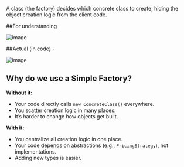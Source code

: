 A class (the factory) decides which concrete class to create, hiding the object creation logic from the client code.
  
##For understanding

![image](https://github.com/user-attachments/assets/a3a6cf4a-03b4-4b0d-a389-52e3ba64dd47)

##Actual (in code) -

![image](https://github.com/user-attachments/assets/87bda3c5-502b-4a50-be2e-e3bf8735fdfa)


## Why do we use a Simple Factory?

**Without it:**

- Your code directly calls `new ConcreteClass()` everywhere.
- You scatter creation logic in many places.
- It’s harder to change how objects get built.

**With it:**

- You centralize all creation logic in one place.
- Your code depends on abstractions (e.g., `PricingStrategy`), not implementations.
- Adding new types is easier.


